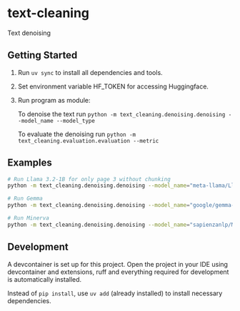 # text-cleaning
Text denoising

## Getting Started
1. Run `uv sync` to install all dependencies and tools.
2. Set environment variable HF_TOKEN for accessing Huggingface.
3. Run program as module:

   To denoise the text run   `python -m text_cleaning.denoising.denoising --model_name --model_type`

   To evaluate the denoising run  `python -m text_cleaning.evaluation.evaluation --metric`
   
## Examples
```bash
# Run Llama 3.2-1B for only page 3 without chunking
python -m text_cleaning.denoising.denoising --model_name="meta-llama/Llama-3.2-1B" --model_type="causal" --subset="[3,]" --chunk_size=None

# Run Gemma
python -m text_cleaning.denoising.denoising --model_name="google/gemma-3-1b-it" --model_type="causal" --subset="[3,]" --chunk_size=None

# Run Minerva
python -m text_cleaning.denoising.denoising --model_name="sapienzanlp/Minerva-1B-base-v1.0" --model_type="causal" --subset="[3,]" --chunk_size=None
```

## Development
A devcontainer is set up for this project.
Open the project in your IDE using devcontainer and extensions, ruff and everything required for development is automatically installed.

Instead of `pip install`, use `uv add` (already installed) to install necessary dependencies.
